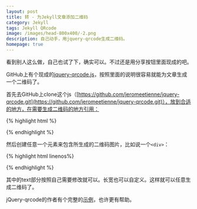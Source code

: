 ```yaml
---
layout: post
title: 转 - 为Jekyll文章添加二维码
category: Jekyll
tags: Jekyll QRcode
image: /images/head-800x400/-2.png
description: 自己动手，用jquery-qrcode生成二维码。
homepage: true
---
```


看到别人这么做，自己也试了下，确实可以。不过还是用分享按钮里面现成的吧。

GitHub上有个现成的[jquery-qrcode.js](https://github.com/jeromeetienne/jquery-qrcode)，按照里面的说明很容易就能为文章生成一个二维码了。

首先去GitHub上clone这个js（[https://github.com/jeromeetienne/jquery-qrcode.git](https://github.com/jeromeetienne/jquery-qrcode.git)），放到合适的地方，在需要生成二维码的地方引用：

{% highlight html %}
<script type="text/javascript" src="jquery.qrcode.min.js"></script>
{% endhighlight %}

然后创建任意一个元素来包含所生成的二维码图片，比如说一个`<div>`：

{% highlight html linenos%}
<div id="qrcode"></div>

<script type="text/javascript">
  $("#code").qrcode({
    width: 150,
    height: 150,
    text: "{{ page.url | prepend: site.url }}"
  });
</script>
{% endhighlight %}

其中的text部分按照自己需要修改就可以。长宽也可以自定义。这样就可以任意生成二维码了。

jQuery-qrcode的作者有个完整的[示例](https://github.com/jeromeetienne/jquery-qrcode/blob/master/examples/basic.html)，也许更有帮助。

